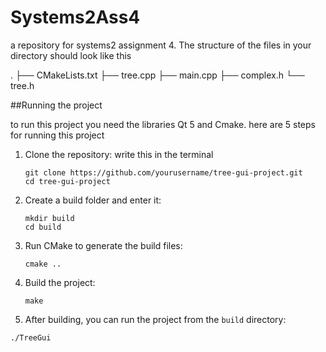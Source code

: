 # Systems2Ass4
a repository for systems2 assignment 4. The structure of the files in your directory should look like this

.
├── CMakeLists.txt
├── tree.cpp
├── main.cpp
├── complex.h
└── tree.h

##Running the project

to run this project you need the libraries  Qt 5 and Cmake. here are 5 steps for running this project

1. Clone the repository: write this in the terminal
    ```
    git clone https://github.com/yourusername/tree-gui-project.git
    cd tree-gui-project
    ```

2. Create a build folder and enter it:
    ```
    mkdir build
    cd build
    ```
3. Run CMake to generate the build files:
    ```
    cmake ..
    ```
4. Build the project:
    ```
    make
    ```
5. After building, you can run the project from the `build` directory:
```
./TreeGui
